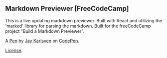 Markdown Previewer [FreeCodeCamp]
---------------------------------
This is a live updating markdown previewer. Built with React and utilizing the 'marked' library for parsing the markdown. Built for the freeCodeCamp project "Build a Markdown Previewer".

A [Pen](https://codepen.io/JayV30/pen/zqBbqQ) by [Jay Karlsven](http://codepen.io/JayV30) on [CodePen](http://codepen.io/).

[License](https://codepen.io/JayV30/pen/zqBbqQ/license).